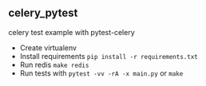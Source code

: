 ## celery_pytest

celery test example with pytest-celery

- Create virtualenv
- Install requirements `pip install -r requirements.txt`
- Run redis `make redis`
- Run tests with `pytest -vv -rA -x main.py` or `make`